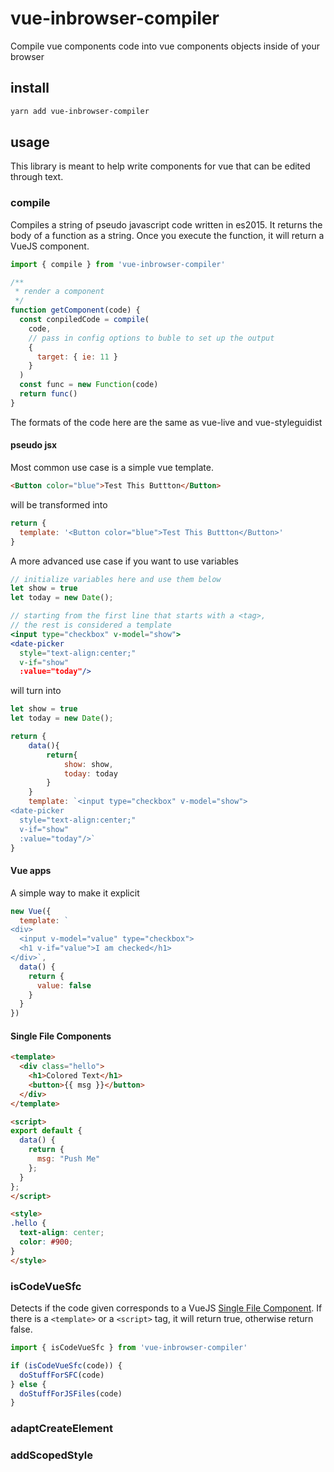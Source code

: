 # vue-inbrowser-compiler

Compile vue components code into vue components objects inside of your browser

## install

```bash
yarn add vue-inbrowser-compiler
```

## usage

This library is meant to help write components for vue that can be edited through text.

### compile

Compiles a string of pseudo javascript code written in es2015. It returns the body of a function as a string. Once you execute the function, it will return a VueJS component.

```js
import { compile } from 'vue-inbrowser-compiler'

/**
 * render a component
 */
function getComponent(code) {
  const conpiledCode = compile(
    code,
    // pass in config options to buble to set up the output
    {
      target: { ie: 11 }
    }
  )
  const func = new Function(code)
  return func()
}
```

The formats of the code here are the same as vue-live and vue-styleguidist

#### pseudo jsx

Most common use case is a simple vue template.

```html
<Button color="blue">Test This Buttton</Button>
```

will be transformed into

```js
return {
  template: '<Button color="blue">Test This Buttton</Button>'
}
```

A more advanced use case if you want to use variables

```jsx
// initialize variables here and use them below
let show = true
let today = new Date();

// starting from the first line that starts with a <tag>,
// the rest is considered a template
<input type="checkbox" v-model="show">
<date-picker
  style="text-align:center;"
  v-if="show"
  :value="today"/>
```

will turn into

```js
let show = true
let today = new Date();

return {
    data(){
        return{
            show: show,
            today: today
        }
    }
    template: `<input type="checkbox" v-model="show">
<date-picker
  style="text-align:center;"
  v-if="show"
  :value="today"/>`
}
```

#### Vue apps

A simple way to make it explicit

```js
new Vue({
  template: `
<div>
  <input v-model="value" type="checkbox">
  <h1 v-if="value">I am checked</h1>
</div>`,
  data() {
    return {
      value: false
    }
  }
})
```

#### Single File Components

```html
<template>
  <div class="hello">
    <h1>Colored Text</h1>
    <button>{{ msg }}</button>
  </div>
</template>

<script>
export default {
  data() {
    return {
      msg: "Push Me"
    };
  }
};
</script>

<style>
.hello {
  text-align: center;
  color: #900;
}
</style>
```

### isCodeVueSfc

Detects if the code given corresponds to a VueJS [Single File Component](https://vuejs.org/v2/guide/single-file-components.html). If there is a `<template>` or a `<script>` tag, it will return true, otherwise return false.

```js
import { isCodeVueSfc } from 'vue-inbrowser-compiler'

if (isCodeVueSfc(code)) {
  doStuffForSFC(code)
} else {
  doStuffForJSFiles(code)
}
```

### adaptCreateElement

### addScopedStyle
